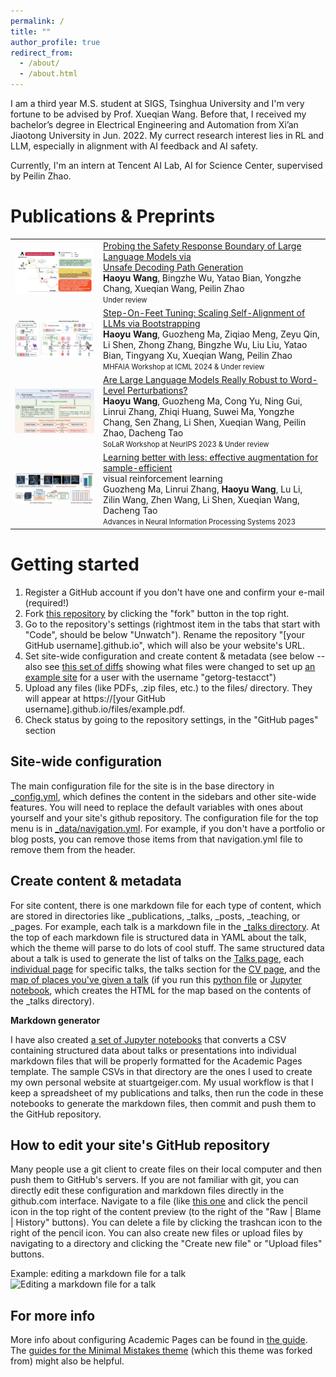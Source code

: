 ```yaml
---
permalink: /
title: ""
author_profile: true
redirect_from: 
  - /about/
  - /about.html
---
```


I am a third year M.S. student at SIGS, Tsinghua University and I'm very fortune to be advised by Prof. Xueqian Wang. Before that, I received my bachelor’s degree in Electrical Engineering and Automation from Xi’an Jiaotong University in Jun. 2022. My currect research interest lies in RL and LLM, especially in alignment with AI feedback and AI safety. 

Currently, I'm an intern at Tencent AI Lab, AI for Science Center, supervised by Peilin Zhao.



Publications & Preprints
======

<table style="border-collapse: collapse; margin: 0; border: none;">
    <tr>
    <td style="border: none;"><img src="/images/WechatIMG476.png" alt="Probing the Safety Response Boundary of Large Language Models via Unsafe Decoding Path Generation" width="500"></td>
    <td style="border: none;"><a href="https://arxiv.org/abs/2408.10668"> Probing the Safety Response Boundary of Large Language Models via<br> Unsafe Decoding Path Generation</a>  <br><strong>Haoyu Wang</strong>, Bingzhe Wu, Yatao Bian, Yongzhe Chang, Xueqian Wang, Peilin Zhao<br> <span style="font-size: 0.8em;">Under review </span> </td>
  </tr>
    <tr>
    <td style="border: none;"><img src="/images/WechatIMG475.png" alt="Step-On-Feet Tuning: Scaling Self-Alignment of LLMs via Bootstrapping" width="500"></td>
    <td style="border: none;"><a href=https://arxiv.org/abs/2402.07610> Step-On-Feet Tuning: Scaling Self-Alignment of LLMs via Bootstrapping</a> <br>  <strong>Haoyu Wang</strong>, Guozheng Ma, Ziqiao Meng, Zeyu Qin, Li Shen, Zhong Zhang, Bingzhe Wu, Liu Liu, Yatao Bian, Tingyang Xu, Xueqian Wang, Peilin Zhao <br> <span style="font-size: 0.8em;">MHFAIA Workshop at ICML 2024 & Under review</span>   </td>
  </tr>
  <tr>
    <td style="border: none;"><img src="/images/WechatIMG474.png" alt="Are Large Language Models Really Robust to Word-Level Perturbations?" width="500"></td>
    <td style="border: none;"><a href="https://arxiv.org/abs/2309.11166"> Are Large Language Models Really Robust to Word-Level Perturbations?</a> <br> <strong>Haoyu Wang</strong>, Guozheng Ma, Cong Yu, Ning Gui, Linrui Zhang, Zhiqi Huang, Suwei Ma, Yongzhe Chang, Sen Zhang, Li Shen, Xueqian Wang, Peilin Zhao, Dacheng Tao <br> <span style="font-size: 0.8em;">SoLaR Workshop at NeurIPS 2023 & Under review</span></td>
  </tr>
  <tr>
    <td style="border: none;"><img src="/images/nips2023.png" alt="Learning better with less: effective augmentation for sample-efficient visual reinforcement learning" width="500"></td>
    <td style="border: none;"><a href="https://proceedings.neurips.cc/paper_files/paper/2023/hash/bc26087d3f82e62044fc77752e86737e-Abstract-Conference.html"> Learning better with less: effective augmentation for sample-efficient</a><br> visual reinforcement learning <br>Guozheng Ma, Linrui Zhang, <strong>Haoyu Wang</strong>,  Lu Li, Zilin Wang, Zhen Wang, Li Shen, Xueqian Wang, Dacheng Tao <br><span style="font-size: 0.8em;">Advances in Neural Information Processing Systems 2023 </span> </td>
  </tr>
</table>

Getting started
======
1. Register a GitHub account if you don't have one and confirm your e-mail (required!)
1. Fork [this repository](https://github.com/academicpages/academicpages.github.io) by clicking the "fork" button in the top right. 
1. Go to the repository's settings (rightmost item in the tabs that start with "Code", should be below "Unwatch"). Rename the repository "[your GitHub username].github.io", which will also be your website's URL.
1. Set site-wide configuration and create content & metadata (see below -- also see [this set of diffs](http://archive.is/3TPas) showing what files were changed to set up [an example site](https://getorg-testacct.github.io) for a user with the username "getorg-testacct")
1. Upload any files (like PDFs, .zip files, etc.) to the files/ directory. They will appear at https://[your GitHub username].github.io/files/example.pdf.  
1. Check status by going to the repository settings, in the "GitHub pages" section

Site-wide configuration
------
The main configuration file for the site is in the base directory in [_config.yml](https://github.com/academicpages/academicpages.github.io/blob/master/_config.yml), which defines the content in the sidebars and other site-wide features. You will need to replace the default variables with ones about yourself and your site's github repository. The configuration file for the top menu is in [_data/navigation.yml](https://github.com/academicpages/academicpages.github.io/blob/master/_data/navigation.yml). For example, if you don't have a portfolio or blog posts, you can remove those items from that navigation.yml file to remove them from the header. 

Create content & metadata
------
For site content, there is one markdown file for each type of content, which are stored in directories like _publications, _talks, _posts, _teaching, or _pages. For example, each talk is a markdown file in the [_talks directory](https://github.com/academicpages/academicpages.github.io/tree/master/_talks). At the top of each markdown file is structured data in YAML about the talk, which the theme will parse to do lots of cool stuff. The same structured data about a talk is used to generate the list of talks on the [Talks page](https://academicpages.github.io/talks), each [individual page](https://academicpages.github.io/talks/2012-03-01-talk-1) for specific talks, the talks section for the [CV page](https://academicpages.github.io/cv), and the [map of places you've given a talk](https://academicpages.github.io/talkmap.html) (if you run this [python file](https://github.com/academicpages/academicpages.github.io/blob/master/talkmap.py) or [Jupyter notebook](https://github.com/academicpages/academicpages.github.io/blob/master/talkmap.ipynb), which creates the HTML for the map based on the contents of the _talks directory).

**Markdown generator**

I have also created [a set of Jupyter notebooks](https://github.com/academicpages/academicpages.github.io/tree/master/markdown_generator
) that converts a CSV containing structured data about talks or presentations into individual markdown files that will be properly formatted for the Academic Pages template. The sample CSVs in that directory are the ones I used to create my own personal website at stuartgeiger.com. My usual workflow is that I keep a spreadsheet of my publications and talks, then run the code in these notebooks to generate the markdown files, then commit and push them to the GitHub repository.

How to edit your site's GitHub repository
------
Many people use a git client to create files on their local computer and then push them to GitHub's servers. If you are not familiar with git, you can directly edit these configuration and markdown files directly in the github.com interface. Navigate to a file (like [this one](https://github.com/academicpages/academicpages.github.io/blob/master/_talks/2012-03-01-talk-1.md) and click the pencil icon in the top right of the content preview (to the right of the "Raw | Blame | History" buttons). You can delete a file by clicking the trashcan icon to the right of the pencil icon. You can also create new files or upload files by navigating to a directory and clicking the "Create new file" or "Upload files" buttons. 

Example: editing a markdown file for a talk
![Editing a markdown file for a talk](/images/editing-talk.png)

For more info
------
More info about configuring Academic Pages can be found in [the guide](https://academicpages.github.io/markdown/). The [guides for the Minimal Mistakes theme](https://mmistakes.github.io/minimal-mistakes/docs/configuration/) (which this theme was forked from) might also be helpful.
